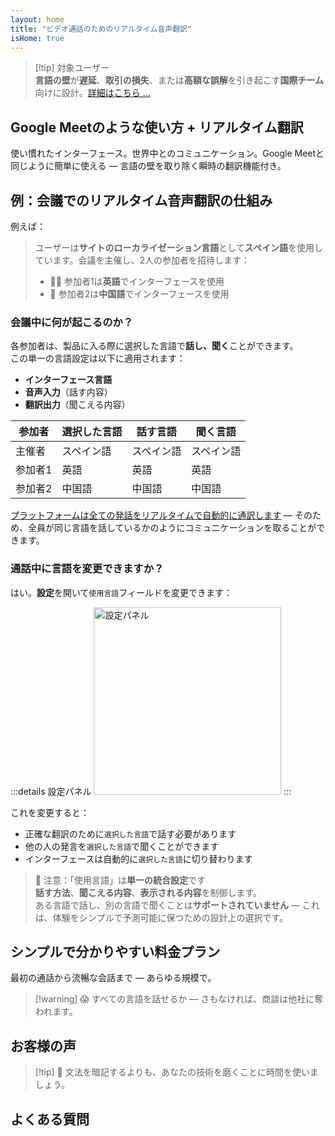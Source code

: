 ```yaml
---
layout: home
title: "ビデオ通話のためのリアルタイム音声翻訳"
isHome: true
---
```


<HeroSection title="**どの**言語でも会話" :typingSpeed="10" text="ビデオ通話での**リアルタイム音声翻訳** — 迅速、明確、境界のないコミュニケーション。">
<NavButton buttonLabel="仕組み" buttonClass="brand" to="/#HowItWorks" />
<NavButton buttonLabel="アシスタント" buttonClass="alt" to="/chat" />
</HeroSection>

<span id="1"></span>
<FeatureBlock
    :card="{
      title: '翻訳 ≠ 理解。次世代のソリューション。',
      details: '言語に関係なく、あなたの声は同じ言語を話すかのように聞こえ、理解されます。',
      items: [
        '✧ [リアルタイム](./product/overview/how-it-works)で自然に、字幕や遅延なし。',
        '✧ AIパワード通訳が、トーン、意図、業界固有の専門用語を捉えます。',
      ],
      link: './product/overview/what-is-intermind',
      src: {
        light: '/media-kit/animals-cartoon-3-2.png',
        dark: '/1d.png',
      },
      inversion: false,
    }"
  />

<span id="2"></span>
<FeatureBlock
    :card="{
      title: 'ミーティング内の知性',
      details: 'InterMindは多言語通話を明確で検索可能な知識に変換します。',
      items: [
        '✧ **何でも質問可能** — AIが**全ミーティングから**回答を見つけます。',
        '✧ タスク、担当者、期限を自動抽出。',
        '✧ どの言語でも即座に要点を要約。',
      ],
      link: './product/overview/how-it-works#🧩-deep-memory-deep-understanding',
      src: {
        light: '/2l.png',
        dark: '/2d.png',
      },
      inversion: true,
    }"
  />

<span id="3"></span>
<FeatureBlock
    :card="{
      title: '単なる会話ではなく、ビジネスミーティングのために設計',
      details: 'InterMindは[プロフェッショナルグレードのビデオ会議プラットフォーム](./product/overview/video-meeting-platform)であり、軽量なアドオンやプラグインではありません。',
      items: [
        '✧ 1080p解像度、スマートノイズ抑制、スケジューリング、モデレーション、画面共有、録画、字幕、参加者チャット、カレンダー連携 — すべて組み込み済みで**すぐに使用可能**。',
      ],
      link: './product/overview/video-meeting-platform',
      src: {
        light: '/3l.mp4',
        dark: '/3d.mp4',
      },
      inversion: false,
    }"
  />

<span id="4"></span>
<FeatureBlock
    :card="{
      title: '重要な場面でのプライバシー',
      details: 'InterMindは信頼が重要な会話のために設計されています — プライバシーとコントロールが最も重要な場面で。',
      items: ['✧ [プライバシーゾーン](./product/overview/privacy-architecture) — EU、US、東南アジア', '✧ **データトレーニングなし**。第三者アクセスなし。'],
      link: './product/overview/privacy-architecture',
      src: {
        light: '/4l.png',
        dark: '/4d.png',
      },
      inversion: true,
    }"
  />

> [!tip] 対象ユーザー  
> **言語の壁**が**遅延**、**取引の損失**、または**高額な誤解**を引き起こす**国際チーム**向けに設計。[詳細はこちら ...](./product/overview/markets)

## Google Meetのような使い方 + リアルタイム翻訳

使い慣れたインターフェース。世界中とのコミュニケーション。Google Meetと同じように簡単に使える — 言語の壁を取り除く瞬時の翻訳機能付き。

<span id="HowItWorks"></span>

<FeatureCards
    :features="[
      {
        title: '無料で登録',
        details: '言語を選択して[アカウントを作成](#Pricing)。',
        icon: {
          light: '/signUp.png',
          dark: '/signUp.png',
        },
      },
      {
        title: 'ミーティングを開始',
        details: '即座に作成するか、事前にスケジュール設定。',
        icon: {
          light: '/start.png',
          dark: '/start.png',
        },
      },
      {
        title: 'ミーティングに参加',
        details: 'リンクをクリックし、名前を入力して即座に参加。',
        icon: {
          light: '/join.png',
          dark: '/join.png',
        },
      },
      {
        title: '自分の言語で話す',
        details: '全員が自分の言語で話し、聞くことができます。',
        icon: {
          light: '/meeting.png',
          dark: '/meeting.png',
        },
      },
    ]"
  />

<span id="Example"></span>

## 例：会議でのリアルタイム音声翻訳の仕組み

例えば：

> ユーザーは**サイトのローカライゼーション言語**として**スペイン語**を使用しています。会議を主催し、2人の参加者を招待します：
>
> - 🧑‍💼 参加者1は**英語**でインターフェースを使用
> - 👩 参加者2は**中国語**でインターフェースを使用

### 会議中に何が起こるのか？

各参加者は、製品に入る際に選択した言語で**話し、聞く**ことができます。  
この単一の言語設定は以下に適用されます：

- **インターフェース言語**
- **音声入力**（話す内容）
- **翻訳出力**（聞こえる内容）

| 参加者    | 選択した言語 | 話す言語 | 聞く言語 |
| --------- | ------------ | -------- | -------- |
| 主催者    | スペイン語   | スペイン語| スペイン語|
| 参加者1   | 英語        | 英語     | 英語     |
| 参加者2   | 中国語      | 中国語   | 中国語   |

[プラットフォームは全ての発話をリアルタイムで自動的に通訳します](./product/overview/how-it-works) — そのため、全員が同じ言語を話しているかのようにコミュニケーションを取ることができます。

### 通話中に言語を変更できますか？

はい。**設定**を開いて`使用言語`フィールドを変更できます：

:::details 設定パネル
<img src="/settings.png" alt="設定パネル" width="300px" />
:::

これを変更すると：

- 正確な翻訳のために`選択した言語`で話す必要があります
- 他の人の発言を`選択した言語`で聞くことができます
- インターフェースは自動的に`選択した言語`に切り替わります

> 📌 注意：「使用言語」は**単一の統合設定**です  
> **話す方法**、**聞こえる内容**、**表示される内容**を制御します。  
> ある言語で話し、別の言語で聞くことは**サポートされていません** — これは、体験をシンプルで予測可能に保つための設計上の選択です。

## シンプルで分かりやすい料金プラン

最初の通話から流暢な会話まで — あらゆる規模で。

<span id="Pricing"></span>

<PricingPlans
    :plans="[
      {
        title: '**ベーシック** &nbsp ユーザー1名',
        price: '**無料**',
        details: 'クレジットカード不要',
        items: [
          '**25**回のミーティング',
          '**100**名参加可能なビデオミーティング [💬](#3)',
          'ユーザーあたり**30** GBのプール型ストレージ',
          'すべてのミーティングを検索可能 [💬](#2)',
          '同時通訳機能 [💬](#1)',
        ],
      },
      {
        title: '**プロ** &nbsp 1-99ユーザー',
        price: '**¥2,000** /月/ユーザー（年間契約）',
        details: '月額払いの場合¥2,500',
        items: [
          '**無制限**のミーティング',
          '**150**名参加可能なビデオミーティング [💬](#3)',
          'ユーザーあたり**2** TBのプール型ストレージ',
          'すべてのミーティングを検索可能 [💬](#2)',
          '同時通訳機能 [💬](#1)',
        ],
      },
      {
        title: '**ビジネス** &nbsp 100+ユーザー',
        price: '**カスタム価格**',
        details: 'プライバシー重視の設計',
        items: [
          '**無制限**のミーティング',
          '**500**名参加可能なビデオミーティング [💬](#3)',
          'ユーザーあたり**5** TBのプール型ストレージ',
          'すべてのミーティングを検索可能 [💬](#2)',
          '同時通訳機能 [💬](#1)',
          '**プライバシーゾーン** [💬](#4)',
        ],
      },
    ]">
<AuthButton text="無料で試す" buttonClass="brand" eventName="try_it_attempt" />
<AuthButton text="今すぐ購入" buttonClass="alt" mode="checkout" eventName="buy_now_attempt" />
<ContactForm buttonText="営業担当に相談" buttonClass="alt" />
</PricingPlans>

> [!warning] 😱 すべての言語を話せるか — さもなければ、商談は他社に奪われます。

<span id="Testimonials"></span>

## お客様の声

<AutoScrollTestimonials testimonialsUrl="/testimonials.json"/>

> [!tip] 🥇 文法を暗記するよりも、あなたの技術を磨くことに時間を使いましょう。

## よくある質問

<span id="FAQ"></span>

<AccordionGroup
    :items="[
      {
        q: 'InterMindは通訳でどの言語をサポートしていますか？',
        a: 'InterMindは以下の19言語で**リアルタイム通訳**をサポートしています：<br><br>- العربية (ar) – アラビア語<br>- Čeština (cs) – チェコ語<br>- Deutsch (de) – ドイツ語<br>- English (en) – 英語<br>- Español (es) – スペイン語<br>- Français (fr) – フランス語<br>- हिन्दी (hi) – ヒンディー語<br>- Magyar (hu) – ハンガリー語<br>- Italiano (it) – イタリア語<br>- 日本語 (ja) – 日本語<br>- 한국어 (ko) – 韓国語<br>- Nederlands (nl) – オランダ語<br>- Polski (pl) – ポーランド語<br>- Português (pt) – ポルトガル語<br>- Русский (ru) – ロシア語<br>- Türkçe (tr) – トルコ語<br>- 中文 (zh) – 中国語<br><br>私たちは継続的にこのリストを拡大しており、メジャーリリースごとに新しい言語が追加されています。',
      },
      {
        q: 'ライセンスユーザーと参加者の違いは何ですか？',
        a: '*ライセンスユーザー*は無料または有料のミーティングライセンスを持ち、プラン内で会議をスケジュールできます。*参加者*は招待された人で、**アカウントやライセンスは不要**で、どのデバイスからでも**無料**で接続できます。',
      },
      {
        q: '1つのInterMindライセンスで何人が使用できますか？',
        a: '各*ライセンスユーザー*は**無制限のミーティング**を主催できます。複数のチームメンバーが同時にミーティングを主催する必要がある場合、それぞれが独自のライセンスが必要です。',
      },
      {
        q: 'ミーティングの最大時間はどれくらいですか？',
        a: 'すべてのプランで、ミーティングは最大**24時間**まで実施できます。',
      },
      {
        q: '主催できるミーティングの数に制限はありますか？',
        a: '*無料ベーシック*プランには**25回の無料ミーティング**が含まれています。*Pro*と*Business*プランでは、より多くの参加者とコントロールで無制限のミーティングを提供します。',
      },
      {
        q: 'InterMindはデータのプライバシーとセキュリティをどのように確保していますか？',
        a: 'InterMindは**設計上プライベート**です。すべてのデータは選択された**プライバシーゾーン**（_EU_、_US_、または_アジア_）内で処理・保存されます。[**GDPR**](https://gdpr.eu)、[**CCPA**](https://oag.ca.gov/privacy/ccpa)、UAEのPDPLに準拠し、トレーニングやサードパーティーアクセスのために**コンテンツを使用することは決してありません**。高度な[プライバシーゾーン制御](./product/overview/privacy-architecture)は**Business**プランで利用可能です。',
      },
      {
        q: 'プラン購入前にInterMindを試すことはできますか？',
        a: 'はい、可能です。*無料ベーシック*プランでは、**25回の無料ミーティング**を含むコア機能に完全にアクセスできます — **同時通訳**と**ミーティング検索**も含まれます。クレジットカードは不要です。いつでもアップグレード可能です。',
      },
      {
        q: 'サポートが必要な場合はどうすればよいですか？',
        a: '[ヘルプセンター](./resources/help)でサポートを受けられます。*Business*ユーザーは専任の担当者による**優先サポート**を受けられます。',
      },
      {
        q: 'サブスクリプションの管理（アップグレード、ダウングレード、またはキャンセル）はどのように行いますか？',
        a: '**アカウント設定**からいつでもプランを変更できます。変更は**即時**に反映されます。キャンセルの場合、*月額プラン*は請求サイクルの終わりにキャンセルされます。*年間プラン*は**日割り計算された返金**でキャンセルできます。',
      },
      {
        q: 'ウェビナーや大規模イベントにInterMindを使用できますか？',
        a: 'はい。*Pro*と*Business*プランは**大規模ミーティングやウェビナー**に最適です — *Business*プランでは最大**500人の参加者**をサポートします。',
      },
    ]"/>

<HomeFooter
    :columns="[
      {
        title: '製品',
        links: [
          { text: 'Overview', link: './product/overview/what-is-intermind' },
          { text: 'Getting Started', link: './product/guide/getting-started' },
          { text: 'Testimonials', link: '#testimonials' },
          { text: 'Pricing', link: '#Pricing' },
        ],
      },
      {
        title: 'サポート',
        links: [
          { text: 'Get Support', link: './resources/help' },
          { text: 'FAQ', link: '#FAQ' },
          { text: 'Privacy Policy', link: './resources/company/Privacy-Policy' },
          { text: 'AI Legal Guide', link: './resources/company/Legal-Regulations-for-AI-Services' },
          { text: 'Service Status', link: 'https://status.mind.com/' },
        ],
      },
      {
        title: 'リソース',
        links: [
          { text: 'Blog', link: './blog' },
          { text: 'Brand Assets', link: './resources/media-kit' },
          { text: 'AI API / LLM Docs', link: 'https://mind.com/llms-full.txt' },
        ],
      },
      {
        title: '会社情報',
        links: [
          { text: 'About', link: './resources/company/about' },
          { text: 'Team', link: './resources/company/team' },
          { text: 'Contacts', link: './resources/company/contacts' },
        ],
      },
    ]"/>